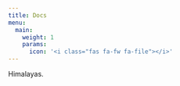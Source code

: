```yaml
---
title: Docs
menu:
  main:
    weight: 1
    params:
      icon: '<i class="fas fa-fw fa-file"></i>'
---
```


Himalayas.
